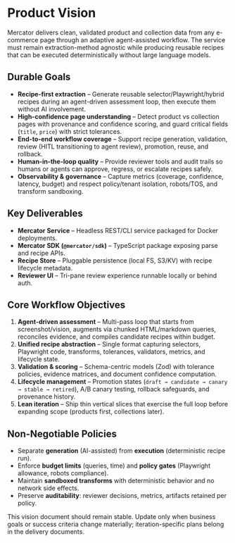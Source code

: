 # Product Vision

Mercator delivers clean, validated product and collection data from any e-commerce page through an adaptive agent-assisted workflow. The service must remain extraction-method agnostic while producing reusable recipes that can be executed deterministically without large language models.

## Durable Goals

- **Recipe-first extraction** – Generate reusable selector/Playwright/hybrid recipes during an agent-driven assessment loop, then execute them without AI involvement.
- **High-confidence page understanding** – Detect product vs collection pages with provenance and confidence scoring, and guard critical fields (`title`, `price`) with strict tolerances.
- **End-to-end workflow coverage** – Support recipe generation, validation, review (HITL transitioning to agent review), promotion, reuse, and rollback.
- **Human-in-the-loop quality** – Provide reviewer tools and audit trails so humans or agents can approve, regress, or escalate recipes safely.
- **Observability & governance** – Capture metrics (coverage, confidence, latency, budget) and respect policy/tenant isolation, robots/TOS, and transform sandboxing.

## Key Deliverables

- **Mercator Service** – Headless REST/CLI service packaged for Docker deployments.
- **Mercator SDK (`@mercator/sdk`)** – TypeScript package exposing parse and recipe APIs.
- **Recipe Store** – Pluggable persistence (local FS, S3/KV) with recipe lifecycle metadata.
- **Reviewer UI** – Tri-pane review experience runnable locally or behind auth.

## Core Workflow Objectives

1. **Agent-driven assessment** – Multi-pass loop that starts from screenshot/vision, augments via chunked HTML/markdown queries, reconciles evidence, and compiles candidate recipes within budget.
2. **Unified recipe abstraction** – Single format capturing selectors, Playwright code, transforms, tolerances, validators, metrics, and lifecycle state.
3. **Validation & scoring** – Schema-centric models (Zod) with tolerance policies, evidence matrices, and document confidence computation.
4. **Lifecycle management** – Promotion states (`draft → candidate → canary → stable → retired`), A/B canary testing, rollback safeguards, and provenance history.
5. **Lean iteration** – Ship thin vertical slices that exercise the full loop before expanding scope (products first, collections later).

## Non-Negotiable Policies

- Separate **generation** (AI-assisted) from **execution** (deterministic recipe run).
- Enforce **budget limits** (queries, time) and **policy gates** (Playwright allowance, robots compliance).
- Maintain **sandboxed transforms** with deterministic behavior and no network side effects.
- Preserve **auditability**: reviewer decisions, metrics, artifacts retained per policy.

This vision document should remain stable. Update only when business goals or success criteria change materially; iteration-specific plans belong in the delivery documents.

